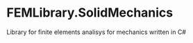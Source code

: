 FEMLibrary.SolidMechanics
=========================

Library for finite elements analisys for mechanics written in C#
